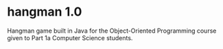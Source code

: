 # hangman 1.0

Hangman game built in Java for the Object-Oriented Programming course given to Part 1a Computer Science students. 
